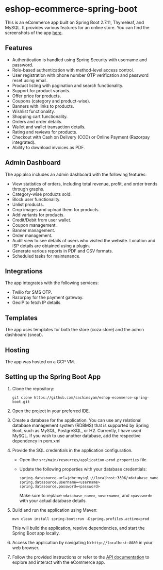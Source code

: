 # eshop-ecommerce-spring-boot

This is an eCommerce app built on Spring Boot 2.7.11, Thymeleaf, and MySQL. It provides various features for an online store.
You can find the screenshots of the app [here](https://postimg.cc/gallery/W0wRwsJ).

## Features

- Authentication is handled using Spring Security with username and password.
- Role-based authentication with method-level access control.
- User registration with phone number OTP verification and password reset using email.
- Product listing with pagination and search functionality.
- Support for product variants.
- Offer price for products.
- Coupons (category and product-wise).
- Banners with links to products.
- Wishlist functionality.
- Shopping cart functionality.
- Orders and order details.
- Wallet and wallet transaction details.
- Rating and reviews for products.
- Checkout with Cash on Delivery (COD) or Online Payment (Razorpay integrated).
- Ability to download invoices as PDF.

## Admin Dashboard

The app also includes an admin dashboard with the following features:

- View statistics of orders, including total revenue, profit, and order trends through graphs.
- Category-wise products sold.
- Block user functionality.
- Unlist products.
- Crop images and upload them for products.
- Add variants for products.
- Credit/Debit from user wallet.
- Coupon management.
- Banner management.
- Order management.
- Audit view to see details of users who visited the website. Location and ISP details are obtained using a plugin.
- Generate various reports in PDF and CSV formats.
- Scheduled tasks for maintenance.

## Integrations

The app integrates with the following services:

- Twilio for SMS OTP.
- Razorpay for the payment gateway.
- GeoIP to fetch IP details.

## Templates

The app uses templates for both the store (coza store) and the admin dashboard (sneat).

## Hosting

The app was hosted on a GCP VM.

## Setting up the Spring Boot App

1. Clone the repository:

   ```
   git clone https://github.com/sachinsyam/eshop-ecommerce-spring-boot.git
   ```

2. Open the project in your preferred IDE.

3. Create a database for the application. You can use any relational database management system (RDBMS) that is supported by Spring Boot, such as MySQL, PostgreSQL, or H2. Currently, I have used MySQL. If you wish to use another database, add the respective dependency in pom.xml

5. Provide the SQL credentials in the application configuration. 

   - Open the `src/main/resources/application-prod.properties` file.
   - Update the following properties with your database credentials:

     ```properties
     spring.datasource.url=jdbc:mysql://localhost:3306/<database_name>
     spring.datasource.username=<username>
     spring.datasource.password=<password>
     ```

     Make sure to replace `<database_name>`, `<username>`, and `<password>` with your actual database details.

6. Build and run the application using Maven:

   ```
   mvn clean install spring-boot:run -Dspring.profiles.active=prod

   ```

   This will build the application, resolve dependencies, and start the Spring Boot app locally.

7. Access the application by navigating to `http://localhost:8080` in your web browser.

8. Follow the provided instructions or refer to the [API documentation](https://documenter.getpostman.com/view/1164234/2s93ecvVYj) to explore and interact with the eCommerce app.
